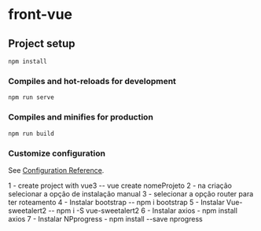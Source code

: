 # front-vue

## Project setup
```
npm install
```

### Compiles and hot-reloads for development
```
npm run serve
```

### Compiles and minifies for production
```
npm run build
```
### Customize configuration
See [Configuration Reference](https://cli.vuejs.org/config/).

1 - create project with vue3 -- vue create nomeProjeto
2 - na criação selecionar a opção de instalação manual
3 - selecionar a opção router para ter roteamento
4 - Instalar bootstrap -- npm i bootstrap
5 - Instalar Vue-sweetalert2 -- npm i -S vue-sweetalert2
6 - Instalar axios - npm install axios
7 - Instalar NPprogress - npm install --save nprogress
